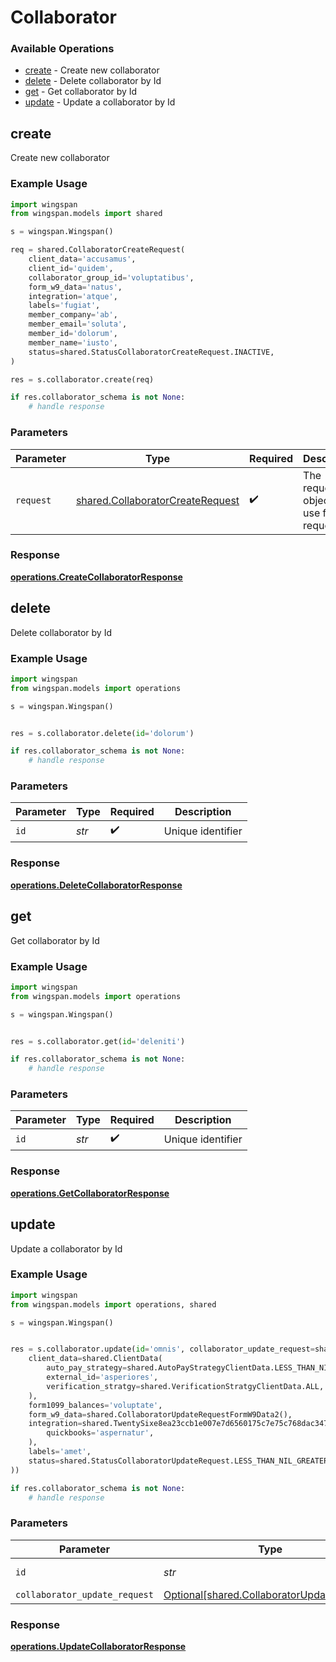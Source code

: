 # Collaborator

### Available Operations

* [create](#create) - Create new collaborator
* [delete](#delete) - Delete collaborator by Id
* [get](#get) - Get collaborator by Id
* [update](#update) - Update a collaborator by Id

## create

Create new collaborator

### Example Usage

```python
import wingspan
from wingspan.models import shared

s = wingspan.Wingspan()

req = shared.CollaboratorCreateRequest(
    client_data='accusamus',
    client_id='quidem',
    collaborator_group_id='voluptatibus',
    form_w9_data='natus',
    integration='atque',
    labels='fugiat',
    member_company='ab',
    member_email='soluta',
    member_id='dolorum',
    member_name='iusto',
    status=shared.StatusCollaboratorCreateRequest.INACTIVE,
)

res = s.collaborator.create(req)

if res.collaborator_schema is not None:
    # handle response
```

### Parameters

| Parameter                                                                            | Type                                                                                 | Required                                                                             | Description                                                                          |
| ------------------------------------------------------------------------------------ | ------------------------------------------------------------------------------------ | ------------------------------------------------------------------------------------ | ------------------------------------------------------------------------------------ |
| `request`                                                                            | [shared.CollaboratorCreateRequest](../../models/shared/collaboratorcreaterequest.md) | :heavy_check_mark:                                                                   | The request object to use for the request.                                           |


### Response

**[operations.CreateCollaboratorResponse](../../models/operations/createcollaboratorresponse.md)**


## delete

Delete collaborator by Id

### Example Usage

```python
import wingspan
from wingspan.models import operations

s = wingspan.Wingspan()


res = s.collaborator.delete(id='dolorum')

if res.collaborator_schema is not None:
    # handle response
```

### Parameters

| Parameter          | Type               | Required           | Description        |
| ------------------ | ------------------ | ------------------ | ------------------ |
| `id`               | *str*              | :heavy_check_mark: | Unique identifier  |


### Response

**[operations.DeleteCollaboratorResponse](../../models/operations/deletecollaboratorresponse.md)**


## get

Get collaborator by Id

### Example Usage

```python
import wingspan
from wingspan.models import operations

s = wingspan.Wingspan()


res = s.collaborator.get(id='deleniti')

if res.collaborator_schema is not None:
    # handle response
```

### Parameters

| Parameter          | Type               | Required           | Description        |
| ------------------ | ------------------ | ------------------ | ------------------ |
| `id`               | *str*              | :heavy_check_mark: | Unique identifier  |


### Response

**[operations.GetCollaboratorResponse](../../models/operations/getcollaboratorresponse.md)**


## update

Update a collaborator by Id

### Example Usage

```python
import wingspan
from wingspan.models import operations, shared

s = wingspan.Wingspan()


res = s.collaborator.update(id='omnis', collaborator_update_request=shared.CollaboratorUpdateRequest(
    client_data=shared.ClientData(
        auto_pay_strategy=shared.AutoPayStrategyClientData.LESS_THAN_NIL_GREATER_THAN_,
        external_id='asperiores',
        verification_stratgy=shared.VerificationStratgyClientData.ALL,
    ),
    form1099_balances='voluptate',
    form_w9_data=shared.CollaboratorUpdateRequestFormW9Data2(),
    integration=shared.TwentySixe8ea23ccb1e007e7d6560175c7e75c768dac34727b7fe1d834ca24b8221ef4(
        quickbooks='aspernatur',
    ),
    labels='amet',
    status=shared.StatusCollaboratorUpdateRequest.LESS_THAN_NIL_GREATER_THAN_,
))

if res.collaborator_schema is not None:
    # handle response
```

### Parameters

| Parameter                                                                                      | Type                                                                                           | Required                                                                                       | Description                                                                                    |
| ---------------------------------------------------------------------------------------------- | ---------------------------------------------------------------------------------------------- | ---------------------------------------------------------------------------------------------- | ---------------------------------------------------------------------------------------------- |
| `id`                                                                                           | *str*                                                                                          | :heavy_check_mark:                                                                             | Unique identifier                                                                              |
| `collaborator_update_request`                                                                  | [Optional[shared.CollaboratorUpdateRequest]](../../models/shared/collaboratorupdaterequest.md) | :heavy_minus_sign:                                                                             | N/A                                                                                            |


### Response

**[operations.UpdateCollaboratorResponse](../../models/operations/updatecollaboratorresponse.md)**

